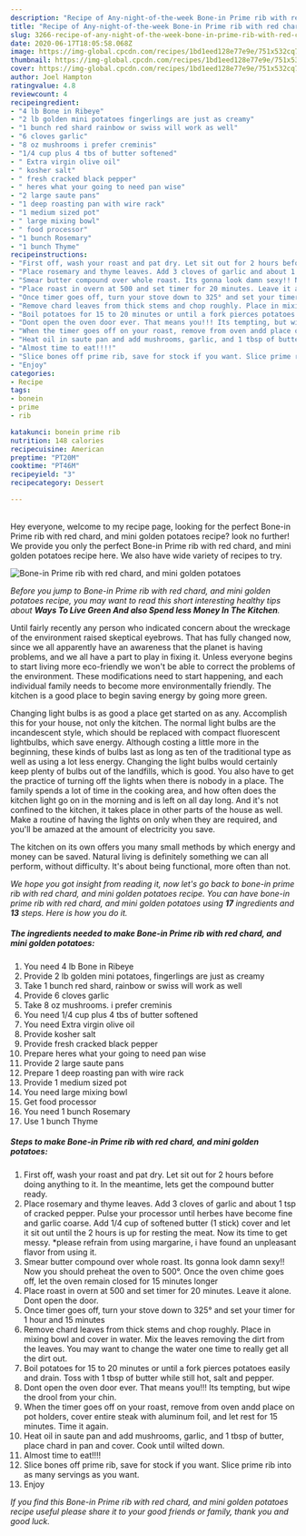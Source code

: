 ```yaml
---
description: "Recipe of Any-night-of-the-week Bone-in Prime rib with red chard, and mini golden potatoes"
title: "Recipe of Any-night-of-the-week Bone-in Prime rib with red chard, and mini golden potatoes"
slug: 3266-recipe-of-any-night-of-the-week-bone-in-prime-rib-with-red-chard-and-mini-golden-potatoes
date: 2020-06-17T18:05:58.068Z
image: https://img-global.cpcdn.com/recipes/1bd1eed128e77e9e/751x532cq70/bone-in-prime-rib-with-red-chard-and-mini-golden-potatoes-recipe-main-photo.jpg
thumbnail: https://img-global.cpcdn.com/recipes/1bd1eed128e77e9e/751x532cq70/bone-in-prime-rib-with-red-chard-and-mini-golden-potatoes-recipe-main-photo.jpg
cover: https://img-global.cpcdn.com/recipes/1bd1eed128e77e9e/751x532cq70/bone-in-prime-rib-with-red-chard-and-mini-golden-potatoes-recipe-main-photo.jpg
author: Joel Hampton
ratingvalue: 4.8
reviewcount: 4
recipeingredient:
- "4 lb Bone in Ribeye"
- "2 lb golden mini potatoes fingerlings are just as creamy"
- "1 bunch red shard rainbow or swiss will work as well"
- "6 cloves garlic"
- "8 oz mushrooms i prefer creminis"
- "1/4 cup plus 4 tbs of butter softened"
- " Extra virgin olive oil"
- " kosher salt"
- " fresh cracked black pepper"
- " heres what your going to need pan wise"
- "2 large saute pans"
- "1 deep roasting pan with wire rack"
- "1 medium sized pot"
- " large mixing bowl"
- " food processor"
- "1 bunch Rosemary"
- "1 bunch Thyme"
recipeinstructions:
- "First off, wash your roast and pat dry. Let sit out for 2 hours before doing anything to it. In the meantime, lets get the compound butter ready."
- "Place rosemary and thyme leaves. Add 3 cloves of garlic and about 1 tsp of cracked pepper. Pulse your processor until herbes have become fine and garlic coarse. Add 1/4 cup of softened butter (1 stick) cover and let it sit out until the 2 hours is up for resting the meat. Now its time to get messy. *please refrain from using margarine, i have found an unpleasant flavor from using it."
- "Smear butter compound over whole roast. Its gonna look damn sexy!! Now you should preheat the oven to 500°. Once the oven chime goes off, let the oven remain closed for 15 minutes longer"
- "Place roast in overn at 500 and set timer for 20 minutes. Leave it alone. Dont open the door."
- "Once timer goes off, turn your stove down to 325° and set your timer for 1 hour and 15 minutes"
- "Remove chard leaves from thick stems and chop roughly. Place in mixing bowl and cover in water. Mix the leaves removing the dirt from the leaves. You may want to change the water one time to really get all the dirt out."
- "Boil potatoes for 15 to 20 minutes or until a fork pierces potatoes easily and drain. Toss with 1 tbsp of butter while still hot, salt and pepper."
- "Dont open the oven door ever. That means you!!! Its tempting, but wipe the drool from your chin."
- "When the timer goes off on your roast, remove from oven andd place on pot holders, cover entire steak with aluminum foil, and let rest for 15 minutes. Time it again."
- "Heat oil in saute pan and add mushrooms, garlic, and 1 tbsp of butter, place chard in pan and cover. Cook until wilted down."
- "Almost time to eat!!!!"
- "Slice bones off prime rib, save for stock if you want. Slice prime rib into as many servings as you want."
- "Enjoy"
categories:
- Recipe
tags:
- bonein
- prime
- rib

katakunci: bonein prime rib 
nutrition: 148 calories
recipecuisine: American
preptime: "PT20M"
cooktime: "PT46M"
recipeyield: "3"
recipecategory: Dessert

---
```

<br>
Hey everyone, welcome to my recipe page, looking for the perfect Bone-in Prime rib with red chard, and mini golden potatoes recipe? look no further! We provide you only the perfect Bone-in Prime rib with red chard, and mini golden potatoes recipe here. We also have wide variety of recipes to try.
<br>


![Bone-in Prime rib with red chard, and mini golden potatoes](https://img-global.cpcdn.com/recipes/1bd1eed128e77e9e/751x532cq70/bone-in-prime-rib-with-red-chard-and-mini-golden-potatoes-recipe-main-photo.jpg)

<i>Before you jump to Bone-in Prime rib with red chard, and mini golden potatoes recipe, you may want to read this short interesting healthy tips about 
<strong>Ways To Live Green And also Spend less Money In The Kitchen</strong>.</i>
</br>

Until fairly recently any person who indicated concern about the wreckage of the environment raised skeptical eyebrows. That has fully changed now, since we all apparently have an awareness that the planet is having problems, and we all have a part to play in fixing it. Unless everyone begins to start living more eco-friendly we won't be able to correct the problems of the environment. These modifications need to start happening, and each individual family needs to become more environmentally friendly. The kitchen is a good place to begin saving energy by going more green.

Changing light bulbs is as good a place get started on as any. Accomplish this for your house, not only the kitchen. The normal light bulbs are the incandescent style, which should be replaced with compact fluorescent lightbulbs, which save energy. Although costing a little more in the beginning, these kinds of bulbs last as long as ten of the traditional type as well as using a lot less energy. Changing the light bulbs would certainly keep plenty of bulbs out of the landfills, which is good. You also have to get the practice of turning off the lights when there is nobody in a place. The family spends a lot of time in the cooking area, and how often does the kitchen light go on in the morning and is left on all day long. And it's not confined to the kitchen, it takes place in other parts of the house as well. Make a routine of having the lights on only when they are required, and you'll be amazed at the amount of electricity you save.

The kitchen on its own offers you many small methods by which energy and money can be saved. Natural living is definitely something we can all perform, without difficulty. It's about being functional, more often than not.


<i>We hope you got insight from reading it, now let's go back to bone-in prime rib with red chard, and mini golden potatoes recipe. You can have bone-in prime rib with red chard, and mini golden potatoes using <strong>17</strong> ingredients and <strong>13</strong> steps. Here is how you do it.
</i>

##### The ingredients needed to make Bone-in Prime rib with red chard, and mini golden potatoes:

1. You need 4 lb Bone in Ribeye
1. Provide 2 lb golden mini potatoes, fingerlings are just as creamy
1. Take 1 bunch red shard, rainbow or swiss will work as well
1. Provide 6 cloves garlic
1. Take 8 oz mushrooms. i prefer creminis
1. You need 1/4 cup plus 4 tbs of butter softened
1. You need  Extra virgin olive oil
1. Provide  kosher salt
1. Provide  fresh cracked black pepper
1. Prepare  heres what your going to need pan wise
1. Provide 2 large saute pans
1. Prepare 1 deep roasting pan with wire rack
1. Provide 1 medium sized pot
1. You need  large mixing bowl
1. Get  food processor
1. You need 1 bunch Rosemary
1. Use 1 bunch Thyme


##### Steps to make Bone-in Prime rib with red chard, and mini golden potatoes:

1. First off, wash your roast and pat dry. Let sit out for 2 hours before doing anything to it. In the meantime, lets get the compound butter ready.
1. Place rosemary and thyme leaves. Add 3 cloves of garlic and about 1 tsp of cracked pepper. Pulse your processor until herbes have become fine and garlic coarse. Add 1/4 cup of softened butter (1 stick) cover and let it sit out until the 2 hours is up for resting the meat. Now its time to get messy. *please refrain from using margarine, i have found an unpleasant flavor from using it.
1. Smear butter compound over whole roast. Its gonna look damn sexy!! Now you should preheat the oven to 500°. Once the oven chime goes off, let the oven remain closed for 15 minutes longer
1. Place roast in overn at 500 and set timer for 20 minutes. Leave it alone. Dont open the door.
1. Once timer goes off, turn your stove down to 325° and set your timer for 1 hour and 15 minutes
1. Remove chard leaves from thick stems and chop roughly. Place in mixing bowl and cover in water. Mix the leaves removing the dirt from the leaves. You may want to change the water one time to really get all the dirt out.
1. Boil potatoes for 15 to 20 minutes or until a fork pierces potatoes easily and drain. Toss with 1 tbsp of butter while still hot, salt and pepper.
1. Dont open the oven door ever. That means you!!! Its tempting, but wipe the drool from your chin.
1. When the timer goes off on your roast, remove from oven andd place on pot holders, cover entire steak with aluminum foil, and let rest for 15 minutes. Time it again.
1. Heat oil in saute pan and add mushrooms, garlic, and 1 tbsp of butter, place chard in pan and cover. Cook until wilted down.
1. Almost time to eat!!!!
1. Slice bones off prime rib, save for stock if you want. Slice prime rib into as many servings as you want.
1. Enjoy


<i>If you find this Bone-in Prime rib with red chard, and mini golden potatoes recipe useful please share it to your good friends or family, thank you and good luck.</i>
